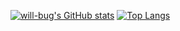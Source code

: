 [![will-bug's GitHub stats](https://github-readme-stats.vercel.app/api?username=will-bug)](https://github.com/will-bug/github-readme-stats)
[![Top Langs](https://github-readme-stats.vercel.app/api/top-langs/?username=will-bug&layout=compact)](https://github.com/will-bug/github-readme-stats)
